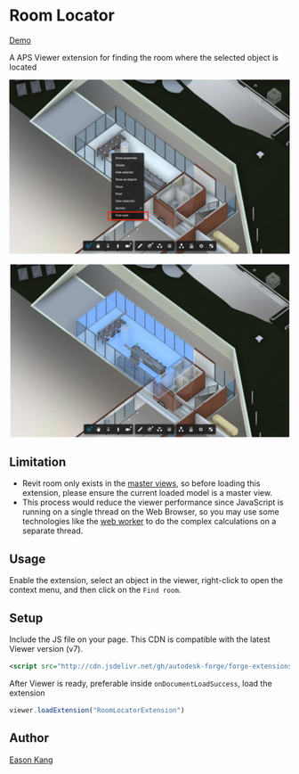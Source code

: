 # Room Locator

[Demo](https://aps-extensions.autodesk.io/?extension=RoomLocatorExtension)

A APS Viewer extension for finding the room where the selected object is located

![thumbnail 1](extension-1.jpeg)

![thumbnail 2](extension-2.jpeg)

## Limitation

- Revit room only exists in the [master views](https://aps.autodesk.com/en/docs/model-derivative/v2/tutorials/prep-roominfo4viewer/about-this-tutorial/), so before loading this extension, please ensure the current loaded model is a master view.
- This process would reduce the viewer performance since JavaScript is running on a single thread on the Web Browser, so you may use some technologies like the [web worker](https://www.w3schools.com/html/html5_webworkers.asp) to do the complex calculations on a separate thread.

## Usage

Enable the extension, select an object in the viewer, right-click to open the context menu, and then click on the `Find room`.

## Setup

Include the JS file on your page. This CDN is compatible with the latest Viewer version (v7).

```xml
<script src="http://cdn.jsdelivr.net/gh/autodesk-forge/forge-extensions/public/extensions/RoomLocatorExtension/contents/main.js"></script>
```

After Viewer is ready, preferable inside `onDocumentLoadSuccess`, load the extension

```javascript
viewer.loadExtension("RoomLocatorExtension")
```

## Author  
[Eason Kang](https://twitter.com/yiskang)